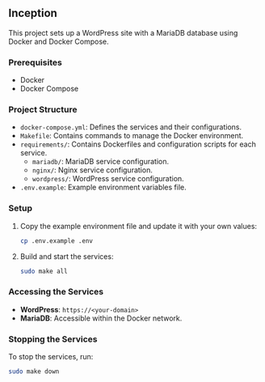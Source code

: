 ## Inception

This project sets up a WordPress site with a MariaDB database using Docker and Docker Compose.

### Prerequisites

- Docker
- Docker Compose

### Project Structure

- `docker-compose.yml`: Defines the services and their configurations.
- `Makefile`: Contains commands to manage the Docker environment.
- `requirements/`: Contains Dockerfiles and configuration scripts for each service.
    - `mariadb/`: MariaDB service configuration.
    - `nginx/`: Nginx service configuration.
    - `wordpress/`: WordPress service configuration.
- `.env.example`: Example environment variables file.

### Setup

1. Copy the example environment file and update it with your own values:
     ```sh
     cp .env.example .env
     ```

2. Build and start the services:
     ```sh
     sudo make all
     ```

### Accessing the Services

- **WordPress**: `https://<your-domain>`
- **MariaDB**: Accessible within the Docker network.

### Stopping the Services

To stop the services, run:
```sh
sudo make down
```

